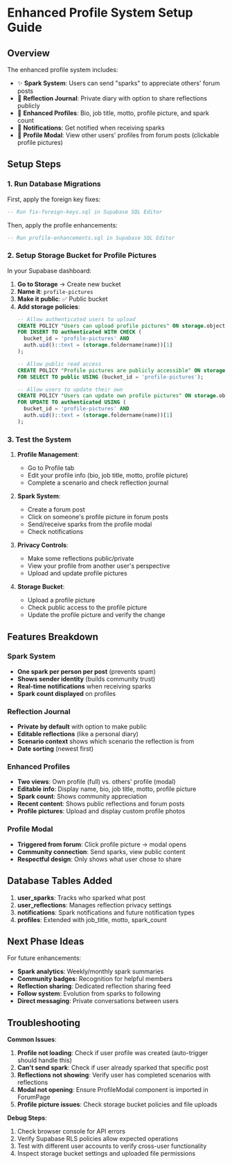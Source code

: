 # Enhanced Profile System Setup Guide

## Overview

The enhanced profile system includes:
- ✨ **Spark System**: Users can send "sparks" to appreciate others' forum posts
- 📝 **Reflection Journal**: Private diary with option to share reflections publicly  
- 👤 **Enhanced Profiles**: Bio, job title, motto, profile picture, and spark count
- 🔔 **Notifications**: Get notified when receiving sparks
- 📱 **Profile Modal**: View other users' profiles from forum posts (clickable profile pictures)

## Setup Steps

### 1. Run Database Migrations

First, apply the foreign key fixes:
```sql
-- Run fix-foreign-keys.sql in Supabase SQL Editor
```

Then, apply the profile enhancements:
```sql
-- Run profile-enhancements.sql in Supabase SQL Editor  
```

### 2. Setup Storage Bucket for Profile Pictures

In your Supabase dashboard:

1. **Go to Storage** → Create new bucket
2. **Name it**: `profile-pictures`
3. **Make it public**: ✅ Public bucket
4. **Add storage policies**:
   ```sql
   -- Allow authenticated users to upload
   CREATE POLICY "Users can upload profile pictures" ON storage.objects
   FOR INSERT TO authenticated WITH CHECK (
     bucket_id = 'profile-pictures' AND 
     auth.uid()::text = (storage.foldername(name))[1]
   );

   -- Allow public read access
   CREATE POLICY "Profile pictures are publicly accessible" ON storage.objects
   FOR SELECT TO public USING (bucket_id = 'profile-pictures');

   -- Allow users to update their own
   CREATE POLICY "Users can update own profile pictures" ON storage.objects
   FOR UPDATE TO authenticated USING (
     bucket_id = 'profile-pictures' AND 
     auth.uid()::text = (storage.foldername(name))[1]
   );
   ```

### 3. Test the System

1. **Profile Management**:
   - Go to Profile tab
   - Edit your profile info (bio, job title, motto, profile picture)
   - Complete a scenario and check reflection journal

2. **Spark System**:
   - Create a forum post
   - Click on someone's profile picture in forum posts
   - Send/receive sparks from the profile modal
   - Check notifications

3. **Privacy Controls**:
   - Make some reflections public/private
   - View your profile from another user's perspective
   - Upload and update profile pictures

4. **Storage Bucket**:
   - Upload a profile picture
   - Check public access to the profile picture
   - Update the profile picture and verify the change

## Features Breakdown

### Spark System
- **One spark per person per post** (prevents spam)
- **Shows sender identity** (builds community trust)
- **Real-time notifications** when receiving sparks
- **Spark count displayed** on profiles

### Reflection Journal  
- **Private by default** with option to make public
- **Editable reflections** (like a personal diary)
- **Scenario context** shows which scenario the reflection is from
- **Date sorting** (newest first)

### Enhanced Profiles
- **Two views**: Own profile (full) vs. others' profile (modal)
- **Editable info**: Display name, bio, job title, motto, profile picture
- **Spark count**: Shows community appreciation
- **Recent content**: Shows public reflections and forum posts
- **Profile pictures**: Upload and display custom profile photos

### Profile Modal
- **Triggered from forum**: Click profile picture → modal opens
- **Community connection**: Send sparks, view public content
- **Respectful design**: Only shows what user chose to share

## Database Tables Added

1. **user_sparks**: Tracks who sparked what post
2. **user_reflections**: Manages reflection privacy settings  
3. **notifications**: Spark notifications and future notification types
4. **profiles**: Extended with job_title, motto, spark_count

## Next Phase Ideas

For future enhancements:
- **Spark analytics**: Weekly/monthly spark summaries
- **Community badges**: Recognition for helpful members
- **Reflection sharing**: Dedicated reflection sharing feed
- **Follow system**: Evolution from sparks to following
- **Direct messaging**: Private conversations between users

## Troubleshooting

**Common Issues**:
1. **Profile not loading**: Check if user profile was created (auto-trigger should handle this)
2. **Can't send spark**: Check if user already sparked that specific post
3. **Reflections not showing**: Verify user has completed scenarios with reflections
4. **Modal not opening**: Ensure ProfileModal component is imported in ForumPage
5. **Profile picture issues**: Check storage bucket policies and file uploads

**Debug Steps**:
1. Check browser console for API errors
2. Verify Supabase RLS policies allow expected operations
3. Test with different user accounts to verify cross-user functionality
4. Inspect storage bucket settings and uploaded file permissions
